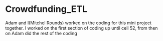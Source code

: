 # Crowdfunding_ETL

Adam and I(Mitchel Rounds) worked on the coding for this mini project together. I worked on the first section of coding up until cell 52, from then on Adam did the rest of the coding
